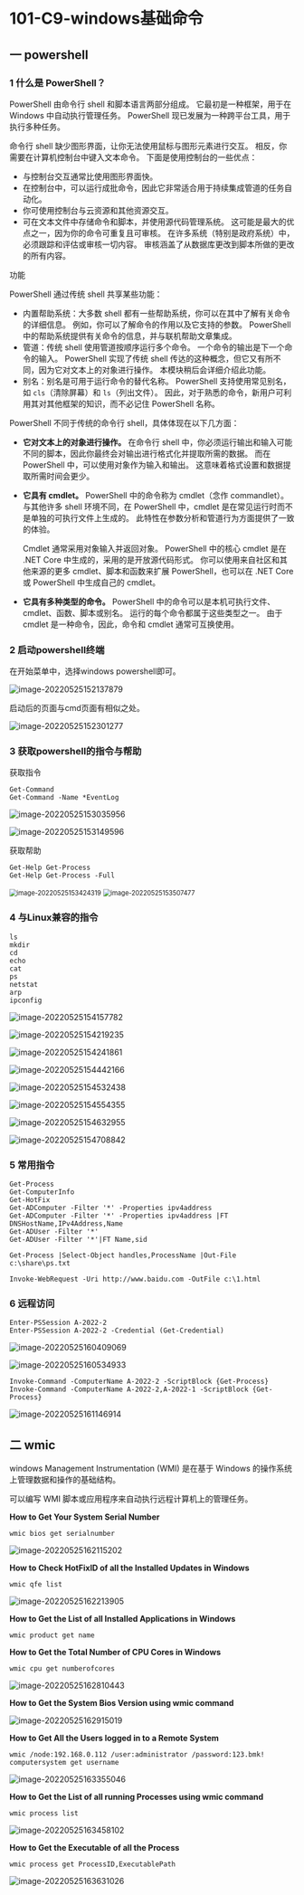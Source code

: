 # 101-C9-windows基础命令

## 一 powershell

### 1 什么是 PowerShell？

PowerShell 由命令行 shell 和脚本语言两部分组成。 它最初是一种框架，用于在 Windows 中自动执行管理任务。 PowerShell 现已发展为一种跨平台工具，用于执行多种任务。

命令行 shell 缺少图形界面，让你无法使用鼠标与图形元素进行交互。 相反，你需要在计算机控制台中键入文本命令。 下面是使用控制台的一些优点：

- 与控制台交互通常比使用图形界面快。
- 在控制台中，可以运行成批命令，因此它非常适合用于持续集成管道的任务自动化。
- 你可使用控制台与云资源和其他资源交互。
- 可在文本文件中存储命令和脚本，并使用源代码管理系统。 这可能是最大的优点之一，因为你的命令可重复且可审核。 在许多系统（特别是政府系统）中，必须跟踪和评估或审核一切内容。 审核涵盖了从数据库更改到脚本所做的更改的所有内容。

功能

PowerShell 通过传统 shell 共享某些功能：

- 内置帮助系统：大多数 shell 都有一些帮助系统，你可以在其中了解有关命令的详细信息。 例如，你可以了解命令的作用以及它支持的参数。 PowerShell 中的帮助系统提供有关命令的信息，并与联机帮助文章集成。
- 管道：传统 shell 使用管道按顺序运行多个命令。 一个命令的输出是下一个命令的输入。 PowerShell 实现了传统 shell 传达的这种概念，但它又有所不同，因为它对文本上的对象进行操作。 本模块稍后会详细介绍此功能。
- 别名：别名是可用于运行命令的替代名称。 PowerShell 支持使用常见别名，如 `cls`（清除屏幕）和 `ls`（列出文件）。 因此，对于熟悉的命令，新用户可利用其对其他框架的知识，而不必记住 PowerShell 名称。

PowerShell 不同于传统的命令行 shell，具体体现在以下几方面：

- **它对文本上的对象进行操作。** 在命令行 shell 中，你必须运行输出和输入可能不同的脚本，因此你最终会对输出进行格式化并提取所需的数据。 而在 PowerShell 中，可以使用对象作为输入和输出。 这意味着格式设置和数据提取所需时间会更少。

- **它具有 cmdlet。** PowerShell 中的命令称为 cmdlet（念作  commandlet）。 与其他许多 shell 环境不同，在 PowerShell 中，cmdlet  是在常见运行时而不是单独的可执行文件上生成的。 此特性在参数分析和管道行为方面提供了一致的体验。

  Cmdlet 通常采用对象输入并返回对象。 PowerShell 中的核心 cmdlet 是在 .NET Core  中生成的，采用的是开放源代码形式。 你可以使用来自社区和其他来源的更多 cmdlet、脚本和函数来扩展 PowerShell，也可以在 .NET Core 或 PowerShell 中生成自己的 cmdlet。

- **它具有多种类型的命令。** PowerShell 中的命令可以是本机可执行文件、cmdlet、函数、脚本或别名。 运行的每个命令都属于这些类型之一。 由于 cmdlet 是一种命令，因此，命令和 cmdlet 通常可互换使用。



### 2 启动powershell终端

在开始菜单中，选择windows powershell即可。

![image-20220525152137879](../../images/image-20220525152137879.png)

启动后的页面与cmd页面有相似之处。

![image-20220525152301277](../../images/image-20220525152301277.png)



### 3 获取powershell的指令与帮助

获取指令

```
Get-Command
Get-Command -Name *EventLog
```

![image-20220525153035956](../../images/image-20220525153035956.png)

![image-20220525153149596](../../images/image-20220525153149596.png)

获取帮助

```
Get-Help Get-Process
Get-Help Get-Process -Full
```

<img src="../../images/image-20220525153424319.png" alt="image-20220525153424319" style="zoom:80%;" />

<img src="../../images/image-20220525153507477.png" alt="image-20220525153507477" style="zoom:80%;" />



### 4 与Linux兼容的指令

```
ls 
mkdir
cd
echo
cat
ps 
netstat
arp
ipconfig 
```

![image-20220525154157782](../../images/image-20220525154157782.png)

![image-20220525154219235](../../images/image-20220525154219235.png)

![image-20220525154241861](../../images/image-20220525154241861.png)

![image-20220525154442166](../../images/image-20220525154442166.png)

![image-20220525154532438](../../images/image-20220525154532438.png)

![image-20220525154554355](../../images/image-20220525154554355.png)

![image-20220525154632955](../../images/image-20220525154632955.png)

![image-20220525154708842](../../images/image-20220525154708842.png)



### 5 常用指令

```
Get-Process
Get-ComputerInfo
Get-HotFix
Get-ADComputer -Filter '*' -Properties ipv4address
Get-ADComputer -Filter '*' -Properties ipv4address |FT DNSHostName,IPv4Address,Name
Get-ADUser -Filter '*'
Get-ADUser -Filter '*'|FT Name,sid

```



```
Get-Process |Select-Object handles,ProcessName |Out-File c:\share\ps.txt
```



```
Invoke-WebRequest -Uri http://www.baidu.com -OutFile c:\1.html
```



### 6 远程访问

```
Enter-PSSession A-2022-2
Enter-PSSession A-2022-2 -Credential (Get-Credential)
```

![image-20220525160409069](../../images/image-20220525160409069.png)

![image-20220525160534933](../../images/image-20220525160534933.png)



```
Invoke-Command -ComputerName A-2022-2 -ScriptBlock {Get-Process}
Invoke-Command -ComputerName A-2022-2,A-2022-1 -ScriptBlock {Get-Process}
```

![image-20220525161146914](../../images/image-20220525161146914.png)



## 二 wmic

windows Management Instrumentation (WMI) 是在基于 Windows 的操作系统上管理数据和操作的基础结构。

可以编写 WMI 脚本或应用程序来自动执行远程计算机上的管理任务。

 

**How to Get Your System Serial Number**

```
wmic bios get serialnumber
```

![image-20220525162115202](../../images/image-20220525162115202.png)



**How to Check HotFixID of all the Installed Updates in Windows**

```
wmic qfe list
```

![image-20220525162213905](../../images/image-20220525162213905.png)



**How to Get the List of all Installed Applications in Windows**

```
wmic product get name
```



**How to Get the Total Number of CPU Cores in Windows**

```
wmic cpu get numberofcores
```

![image-20220525162810443](../../images/image-20220525162810443.png)

**How to Get the System Bios Version using wmic command**

![image-20220525162915019](../../images/image-20220525162915019.png)



**How to Get All the Users logged in to a Remote System**

```
wmic /node:192.168.0.112 /user:administrator /password:123.bmk! computersystem get username
```

![image-20220525163355046](../../images/image-20220525163355046.png)

**How to Get the List of all running Processes using wmic command**

```
wmic process list
```

![image-20220525163458102](../../images/image-20220525163458102.png)

**How to Get the Executable of all the Process**

```
wmic process get ProcessID,ExecutablePath
```

![image-20220525163631026](../../images/image-20220525163631026.png)

